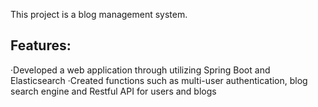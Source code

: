 This project is a blog management system.




## Features:

·Developed a web application through utilizing Spring Boot and Elasticsearch
·Created functions such as multi-user authentication, blog search engine and Restful API for users and blogs
